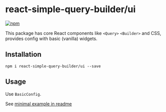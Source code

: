 # react-simple-query-builder/ui

[![npm](https://img.shields.io/npm/v/react-simple-query-builder/ui.svg)](https://www.npmjs.com/package/react-simple-query-builder/ui)

This package has core React components like `<Query>` `<Builder>` and CSS, provides config with basic (vanilla) widgets.

## Installation

```
npm i react-simple-query-builder/ui --save
```

## Usage

Use `BasicConfig`. 

See [minimal example in readme](https://github.com/ukrbublik/react-awesome-query-builder#usage)
